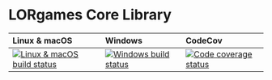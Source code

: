 # LORgames Core Library

| Linux & macOS | Windows | CodeCov |
| :---- | :---- | :---- |
[ ![Linux & macOS build status][1]][2] | [![Windows build status][3]][4] | [![Code coverage status][5]][6] |

[1]: https://travis-ci.org/LORgames/lorcore.svg?branch=master
[2]: https://travis-ci.org/LORgames/lorcore
[3]: https://ci.appveyor.com/api/projects/status/gu4o3u3cvwexye0g/branch/master?svg=true
[4]: https://ci.appveyor.com/project/samsinsane/lorcore/branch/master
[5]: https://codecov.io/gh/LORgames/lorcore/branch/master/graph/badge.svg
[6]: https://codecov.io/gh/LORgames/lorcore
